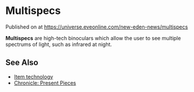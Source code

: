 # Multispecs
Published on  at https://universe.eveonline.com/new-eden-news/multispecs

**Multispecs** are high-tech binoculars which allow the user to see
multiple spectrums of light, such as infrared at night.

See Also
--------

-   [Item technology](1atx3NGYkl3oP5JiEa1ShQ)
-   [Chronicle: Present Pieces](4DI0anu5yewOnJGZ2VNcpC)
